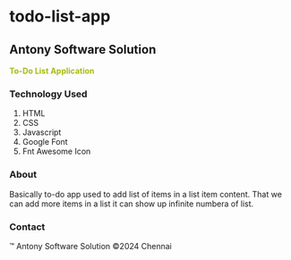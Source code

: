 # todo-list-app

## Antony Software Solution 
<b style="color:#a6bb12;">To-Do List Application</b>


### Technology Used
1. HTML
2. CSS
3. Javascript
4. Google Font
5. Fnt Awesome Icon

### About
 Basically to-do app used to add list of items in a 
 list item content. That we can add more items in a list
 it can show up infinite numbera of list.

### Contact

&trade; Antony Software Solution
&copy;2024 Chennai
